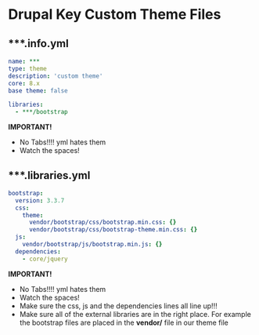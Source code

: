 # Drupal Key Custom Theme Files

## ***.info.yml

```yml
name: ***
type: theme
description: 'custom theme'
core: 8.x
base theme: false

libraries:
  - ***/bootstrap
```
<b>IMPORTANT!</b>
* No Tabs!!!! yml hates them
* Watch the spaces!


## ***.libraries.yml

```yml
bootstrap:
  version: 3.3.7
  css: 
    theme:
      vendor/bootstrap/css/bootstrap.min.css: {}
      vendor/bootstrap/css/bootstrap-theme.min.css: {}
  js:
    vendor/bootstrap/js/bootstrap.min.js: {}
  dependencies:
    - core/jquery
 ```
<b>IMPORTANT!</b>
* No Tabs!!!! yml hates them
* Watch the spaces!
* Make sure the css, js and the dependencies lines all line up!!!
* Make sure all of the external libraries are in the right place. For example the bootstrap files are placed in the <b>vendor/</b> file in our theme file


